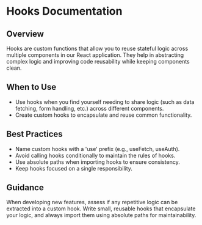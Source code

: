 # Hooks Documentation

## Overview

Hooks are custom functions that allow you to reuse stateful logic across multiple components in our React application. They help in abstracting complex logic and improving code reusability while keeping components clean.

## When to Use

- Use hooks when you find yourself needing to share logic (such as data fetching, form handling, etc.) across different components.
- Create custom hooks to encapsulate and reuse common functionality.

## Best Practices

- Name custom hooks with a 'use' prefix (e.g., useFetch, useAuth).
- Avoid calling hooks conditionally to maintain the rules of hooks.
- Use absolute paths when importing hooks to ensure consistency.
- Keep hooks focused on a single responsibility.

## Guidance

When developing new features, assess if any repetitive logic can be extracted into a custom hook. Write small, reusable hooks that encapsulate your logic, and always import them using absolute paths for maintainability.
